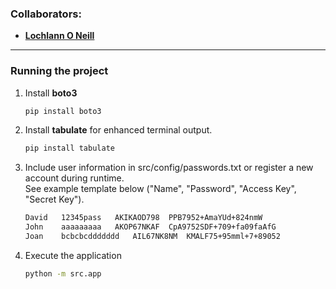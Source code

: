 <!--https://github.com/darsaveli/Readme-Markdown-Syntax-->

### Collaborators:
* **[Lochlann O Neill](https://github.com/lochlannoneill)**
  
-----
  
### Running the project

1. Install **boto3**
   ```bash
   pip install boto3

2. Install **tabulate** for enhanced terminal output.
   ```bash
   pip install tabulate

3. Include user information in src/config/passwords.txt or register a new account during runtime.  
   See example template below ("Name", "Password", "Access Key", "Secret Key").
   ```bash
   David   12345pass   AKIKAOD798  PPB7952+AmaYUd+824nmW
   John    aaaaaaaaa   AKOP67NKAF  CpA9752SDF+709+fa09faAfG
   Joan    bcbcbcddddddd   AIL67NK8NM  KMALF75+95mml+7+89052

4. Execute the application
   ```bash
   python -m src.app
